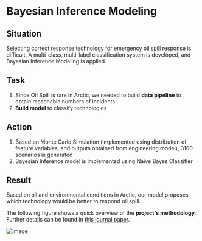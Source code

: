 # Bayesian Inference Modeling
## Situation
Selecting correct response technology for emergency oil spill response is difficult. 
A multi-class, multi-label classification system is developed, and Bayesian Inference Modeling is applied.

## Task
1. Since Oil Spill is rare in Arctic, we needed to build **data pipeline** to obtain reasonable numbers of incidents
2. **Build model** to classify technologies


## Action
1. Based on Monte Carlo Simulation (implemented using distribution of feature variables, and outputs obtained from engineering model), 3100 scenarios is generated
2. Bayesian Inference model is implemented using Naive Bayes Classifier


## Result 
Based on oil and environmental conditions in Arctic, our model proposes which technology would be better to respond oil spill.



The following figure shows a quick overview of the **project's methodology**. Further details can be found in [this journal paper](https://doi.org/10.1016/j.marpolbul.2022.114203). 

![image](https://user-images.githubusercontent.com/19787712/220946219-a9e7b486-3a50-491f-8182-92630f2b04d9.png)


